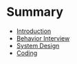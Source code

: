 # Summary

* [Introduction](README.md)
* [Behavior Interview](behavior-interview.md)
* [System Design](SystemDesign/README.md)
* [Coding](Coding/README.md)
